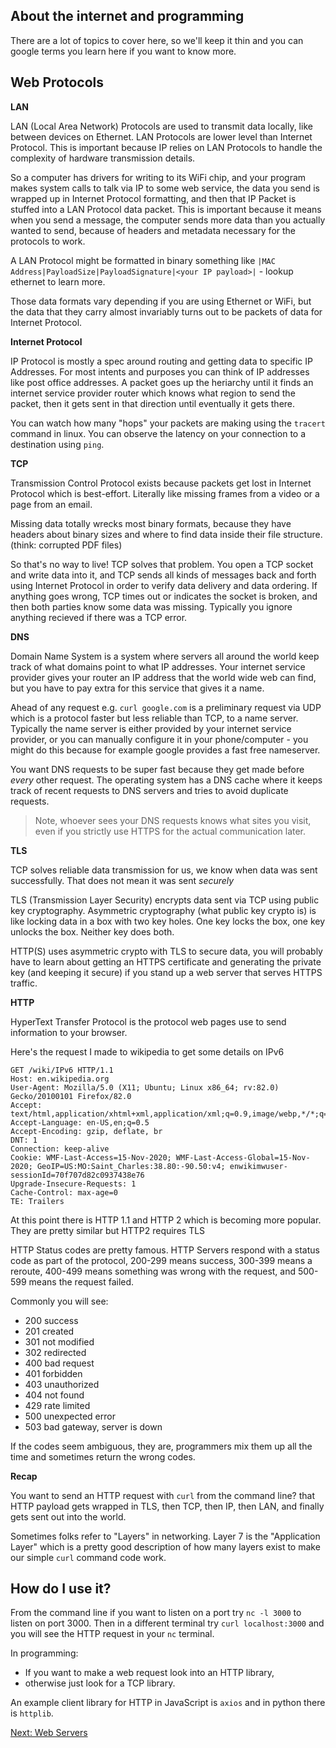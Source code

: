 ## About the internet and programming

There are a lot of topics to cover here, so we'll keep it thin and you can google terms you learn here if you want to know more.

## Web Protocols

__LAN__

LAN (Local Area Network) Protocols are used to transmit data locally, like between devices on Ethernet. LAN Protocols are lower level than Internet Protocol. This is important because IP relies on LAN Protocols to handle the complexity of hardware transmission details.

So a computer has drivers for writing to its WiFi chip, and your program makes system calls to talk via IP to some web service, the data you send is wrapped up in Internet Protocol formatting, and then that IP Packet is stuffed into a LAN Protocol data packet. This is important because it means when you send a message, the computer sends more data than you actually wanted to send, because of headers and metadata necessary for the protocols to work.

A LAN Protocol might be formatted in binary something like `|MAC Address|PayloadSize|PayloadSignature|<your IP payload>|` - lookup ethernet to learn more.

Those data formats vary depending if you are using Ethernet or WiFi, but the data that they carry almost invariably turns out to be packets of data for Internet Protocol.

__Internet Protocol__

IP Protocol is mostly a spec around routing and getting data to specific IP Addresses. For most intents and purposes you can think of IP addresses like post office addresses. A packet goes up the heriarchy until it finds an internet service provider router which knows what region to send the packet, then it gets sent in that direction until eventually it gets there.

You can watch how many "hops" your packets are making using the `tracert` command in linux. You can observe the latency on your connection to a destination using `ping`.

__TCP__

Transmission Control Protocol exists because packets get lost in Internet Protocol which is best-effort. Literally like missing frames from a video or a page from an email.

Missing data totally wrecks most binary formats, because they have headers about binary sizes and where to find data inside their file structure. (think: corrupted PDF files)

So that's no way to live! TCP solves that problem. You open a TCP socket and write data into it, and TCP sends all kinds of messages back and forth using Internet Protocol in order to verify data delivery and data ordering. If anything goes wrong, TCP times out or indicates the socket is broken, and then both parties know some data was missing. Typically you ignore anything recieved if there was a TCP error.

__DNS__

Domain Name System is a system where servers all around the world keep track of what domains point to what IP addresses. Your internet service provider gives your router an IP address that the world wide web can find, but you have to pay extra for this service that gives it a name.

Ahead of any request e.g. `curl google.com` is a preliminary request via UDP which is a protocol faster but less reliable than TCP, to a name server. Typically the name server is either provided by your internet service provider, or you can manually configure it in your phone/computer - you might do this because for example google provides a fast free nameserver.

You want DNS requests to be super fast because they get made before *every* other request. The operating system has a DNS cache where it keeps track of recent requests to DNS servers and tries to avoid duplicate requests.

> Note, whoever sees your DNS requests knows what sites you visit, even if you strictly use HTTPS for the actual communication later.

__TLS__

TCP solves reliable data transmission for us, we know when data was sent successfully. That does not mean it was sent *securely*

TLS (Transmission Layer Security) encrypts data sent via TCP using public key cryptography. Asymmetric cryptography (what public key crypto is) is like locking data in a box with two key holes. One key locks the box, one key unlocks the box. Neither key does both.

HTTP(S) uses asymmetric crypto with TLS to secure data, you will probably have to learn about getting an HTTPS certificate and generating the private key (and keeping it secure) if you stand up a web server that serves HTTPS traffic.

__HTTP__

HyperText Transfer Protocol is the protocol web pages use to send information to your browser.

Here's the request I made to wikipedia to get some details on IPv6
```
GET /wiki/IPv6 HTTP/1.1
Host: en.wikipedia.org
User-Agent: Mozilla/5.0 (X11; Ubuntu; Linux x86_64; rv:82.0) Gecko/20100101 Firefox/82.0
Accept: text/html,application/xhtml+xml,application/xml;q=0.9,image/webp,*/*;q=0.8
Accept-Language: en-US,en;q=0.5
Accept-Encoding: gzip, deflate, br
DNT: 1
Connection: keep-alive
Cookie: WMF-Last-Access=15-Nov-2020; WMF-Last-Access-Global=15-Nov-2020; GeoIP=US:MO:Saint_Charles:38.80:-90.50:v4; enwikimwuser-sessionId=70f707d82c0937438e76
Upgrade-Insecure-Requests: 1
Cache-Control: max-age=0
TE: Trailers
```

At this point there is HTTP 1.1 and HTTP 2 which is becoming more popular. They are pretty similar but HTTP2 requires TLS

HTTP Status codes are pretty famous. HTTP Servers respond with a status code as part of the protocol, 200-299 means success, 300-399 means a reroute, 400-499 means something was wrong with the request, and 500-599 means the request failed.

Commonly you will see:
* 200 success
* 201 created
* 301 not modified
* 302 redirected
* 400 bad request
* 401 forbidden
* 403 unauthorized
* 404 not found
* 429 rate limited
* 500 unexpected error
* 503 bad gateway, server is down

If the codes seem ambiguous, they are, programmers mix them up all the time and sometimes return the wrong codes.

__Recap__

You want to send an HTTP request with `curl` from the command line?
that HTTP payload gets wrapped in TLS, then TCP, then IP, then LAN, and finally gets sent out into the world.

Sometimes folks refer to "Layers" in networking. Layer 7 is the "Application Layer" which is a pretty good description of how many layers exist to make our simple `curl` command code work.

## How do I use it?

From the command line if you want to listen on a port try `nc -l 3000` to listen on port 3000. Then in a different terminal try `curl localhost:3000` and you will see the HTTP request in your `nc` terminal.

In programming:
* If you want to make a web request look into an HTTP library,
* otherwise just look for a TCP library.

An example client library for HTTP in JavaScript is `axios` and in python there is `httplib`.

[Next: Web Servers](08_web_servers.html)
